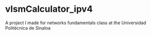 # vlsmCalculator_ipv4
A project I made for networks fundamentals class at the Universidad Politécnica de Sinaloa 
